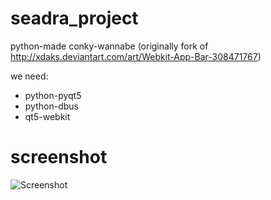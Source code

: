 seadra_project
==============

python-made conky-wannabe (originally fork of http://xdaks.deviantart.com/art/Webkit-App-Bar-308471767)

we need:
* python-pyqt5
* python-dbus
* qt5-webkit

screenshot
==========
![Screenshot](http://fc09.deviantart.net/fs70/f/2013/055/4/0/did_your_conky_can_shadows_____by_actionless-d5w4mxj.png "Screenshot in work")
